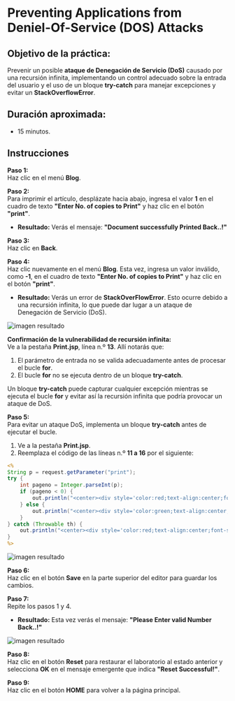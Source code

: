 # Preventing Applications from Deniel-Of-Service (DOS) Attacks

## Objetivo de la práctica:

Prevenir un posible **ataque de Denegación de Servicio (DoS)** causado por una recursión infinita, implementando un control adecuado sobre la entrada del usuario y el uso de un bloque **try-catch** para manejar excepciones y evitar un **StackOverflowError**.

## Duración aproximada:
- 15 minutos.

## Instrucciones 

**Paso 1:**  
Haz clic en el menú **Blog**.  

**Paso 2:**  
Para imprimir el artículo, desplázate hacia abajo, ingresa el valor **1** en el cuadro de texto **"Enter No. of copies to Print"** y haz clic en el botón **"print"**.  
- **Resultado:** Verás el mensaje: **"Document successfully Printed Back..!"**  

**Paso 3:**  
Haz clic en **Back**.  

**Paso 4:**  
Haz clic nuevamente en el menú **Blog**. Esta vez, ingresa un valor inválido, como **-1**, en el cuadro de texto **"Enter No. of copies to Print"** y haz clic en el botón **"print"**.  
- **Resultado:** Verás un error de **StackOverFlowError**. Esto ocurre debido a una recursión infinita, lo que puede dar lugar a un ataque de Denegación de Servicio (DoS).  

![imagen resultado](.../CASELabs/Images/mod8-lab1-1.png)

**Confirmación de la vulnerabilidad de recursión infinita:**  
Ve a la pestaña **Print.jsp**, línea n.º **13**. Allí notarás que:  
1. El parámetro de entrada no se valida adecuadamente antes de procesar el bucle **for**.  
2. El bucle **for** no se ejecuta dentro de un bloque **try-catch**.  

Un bloque **try-catch** puede capturar cualquier excepción mientras se ejecuta el bucle **for** y evitar así la recursión infinita que podría provocar un ataque de DoS.  

**Paso 5:**  
Para evitar un ataque DoS, implementa un bloque **try-catch** antes de ejecutar el bucle.  
1. Ve a la pestaña **Print.jsp**.  
2. Reemplaza el código de las líneas n.º **11 a 16** por el siguiente:  
```jsp
<%
String p = request.getParameter("print");
try {
    int pageno = Integer.parseInt(p);
    if (pageno < 0) {
        out.println("<center><div style='color:red;text-align:center;font-size:larger;'>Please Enter valid Number <a href='index.jsp'>Back..!</a></div></center>");
    } else {
        out.println("<center><div style='color:green;text-align:center;font-size:larger;'>Document successfully Printed!! <a href='index.jsp'> Back..! </a></div></center>");
    }
} catch (Throwable th) {
    out.println("<center><div style='color:red;text-align:center;font-size:larger;'>Please Enter valid Number <a href='index.jsp'> Back..! </a></div></center>");
}
%>
```  
![imagen resultado](./images/mod8-lab1-2.png)

**Paso 6:**  
Haz clic en el botón **Save** en la parte superior del editor para guardar los cambios.  

**Paso 7:**  
Repite los pasos 1 y 4.  
- **Resultado:** Esta vez verás el mensaje: **"Please Enter valid Number Back..!"**  

![imagen resultado](./images/mod8-lab1-3.png)

**Paso 8:**  
Haz clic en el botón **Reset** para restaurar el laboratorio al estado anterior y selecciona **OK** en el mensaje emergente que indica **"Reset Successful!"**.  

**Paso 9:**  
Haz clic en el botón **HOME** para volver a la página principal.  
